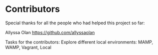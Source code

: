 # Contributors
Special thanks for all the people who had helped this project so far:

Allyssa Olan
https://github.com/allyssaolan


Tasks for the contributors:
Explore different local environments: MAMP, WAMP, Vagrant, Local
